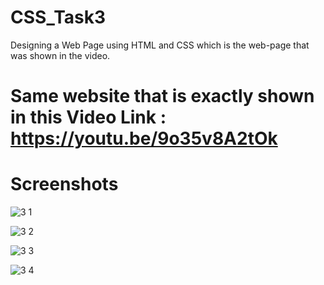 # CSS_Task3
Designing a Web Page using HTML and CSS which is the web-page that was shown in the video.

# Same website that is exactly shown in this Video Link : https://youtu.be/9o35v8A2tOk

# Screenshots

![3 1](https://user-images.githubusercontent.com/66560935/87166199-d7fb6700-c2e8-11ea-84b2-6ddc15cfaaf7.png)


![3 2](https://user-images.githubusercontent.com/66560935/87166205-d9c52a80-c2e8-11ea-914e-3c2b77f33a78.png)


![3 3](https://user-images.githubusercontent.com/66560935/87166210-db8eee00-c2e8-11ea-9bf0-cb6fff0fda0c.png)


![3 4](https://user-images.githubusercontent.com/66560935/87166217-dd58b180-c2e8-11ea-92ff-c5ac9b1dd25f.png)
